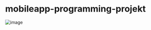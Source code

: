 # mobileapp-programming-projekt
![image](https://github.com/a22robko/mobileapp-programming-projekt/assets/129367092/4da4fae1-afe9-41ad-aade-b6e0bbd27026.png) 
